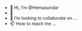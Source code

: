 - 👋 Hi, I’m @Hemasundar
- 🌱 
- 💞️ I’m looking to collaborate on ...
- 📫 How to reach me ...

<!---
Hematics/Hematics is a ✨ special ✨ repository because its `README.md` (this file) appears on your GitHub profile.
You can click the Preview link to take a look at your changes.
--->
